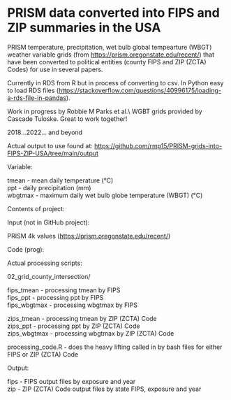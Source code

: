 # PRISM data converted into FIPS and ZIP summaries in the USA

PRISM temperature, precipitation, wet bulb global tempearture (WBGT) weather variable grids (from https://prism.oregonstate.edu/recent/) that have been converted to political entities (county FIPS and ZIP (ZCTA) Codes) for use in several papers.

Currently in RDS from R but in process of converting to csv. In Python easy to load RDS files (https://stackoverflow.com/questions/40996175/loading-a-rds-file-in-pandas).

Work in progress by Robbie M Parks et al.\ 
WGBT grids provided by Cascade Tuloske. Great to work together!

2018...2022... and beyond

Actual output to use found at: https://github.com/rmp15/PRISM-grids-into-FIPS-ZIP-USA/tree/main/output

Variable:

tmean - mean daily temperature (°C)\
ppt - daily precipitation (mm)\
wbgtmax - maximum daily wet bulb globe temperature (WBGT) (°C)

Contents of project:

Input (not in GitHub project):

PRISM 4k values (https://prism.oregonstate.edu/recent/)

Code (prog):

Actual processing scripts:

02_grid_county_intersection/

fips_tmean - processing tmean by FIPS\
fips_ppt - processing ppt by FIPS\
fips_wbgtmax - processing wbgtmax by FIPS

zips_tmean - processing tmean by ZIP (ZCTA) Code\
zips_ppt - processing ppt by ZIP (ZCTA) Code\
zips_wbgtmax - processing wbgtmax by ZIP (ZCTA) Code

processing_code.R - does the heavy lifting called in by bash files for either FIPS or ZIP (ZCTA) Code

Output:

fips - FIPS output files by exposure and year\
zip - ZIP (ZCTA) Code output files by state FIPS, exposure and year

